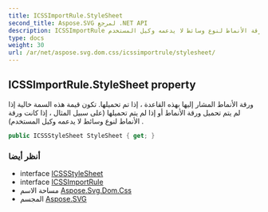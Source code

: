 ```yaml
---
title: ICSSImportRule.StyleSheet
second_title: Aspose.SVG لمرجع .NET API
description: ICSSImportRule ملكية. ورقة الأنماط المشار إليها بهذه القاعدة  إذا تم تحميلها. تكون قيمة هذه السمة خالية إذا لم يتم تحميل ورقة الأنماط أو إذا لم يتم تحميلها على سبيل المثال  إذا كانت ورقة الأنماط لنوع وسائط لا يدعمه وكيل المستخدم .
type: docs
weight: 30
url: /ar/net/aspose.svg.dom.css/icssimportrule/stylesheet/
---
```

## ICSSImportRule.StyleSheet property

ورقة الأنماط المشار إليها بهذه القاعدة ، إذا تم تحميلها. تكون قيمة هذه السمة خالية إذا لم يتم تحميل ورقة الأنماط أو إذا لم يتم تحميلها (على سبيل المثال ، إذا كانت ورقة الأنماط لنوع وسائط لا يدعمه وكيل المستخدم) .

```csharp
public ICSSStyleSheet StyleSheet { get; }
```

### أنظر أيضا

* interface [ICSSStyleSheet](../../icssstylesheet/)
* interface [ICSSImportRule](../)
* مساحة الاسم [Aspose.Svg.Dom.Css](../../icssimportrule/)
* المجسم [Aspose.SVG](../../../)


